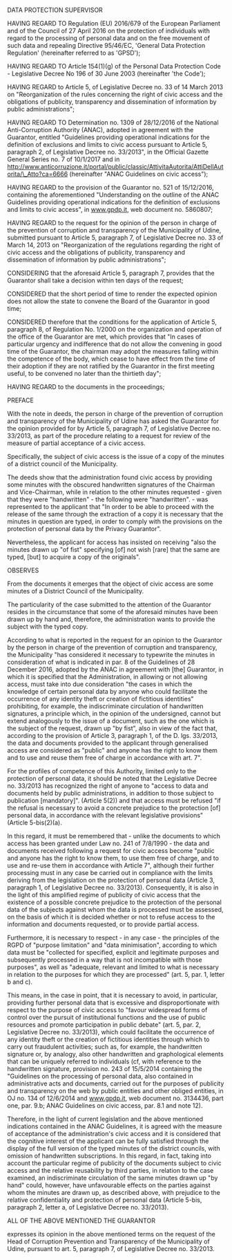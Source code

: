 DATA PROTECTION SUPERVISOR

HAVING REGARD TO Regulation (EU) 2016/679 of the European Parliament and of the Council of 27 April 2016 on the protection of individuals with regard to the processing of personal data and on the free movement of such data and repealing Directive 95/46/EC, 'General Data Protection Regulation' (hereinafter referred to as 'GPSD');

HAVING REGARD TO Article 154(1)(g) of the Personal Data Protection Code - Legislative Decree No 196 of 30 June 2003 (hereinafter 'the Code');

HAVING REGARD to Article 5, of Legislative Decree no. 33 of 14 March 2013 on "Reorganization of the rules concerning the right of civic access and the obligations of publicity, transparency and dissemination of information by public administrations";

HAVING REGARD TO Determination no. 1309 of 28/12/2016 of the National Anti-Corruption Authority (ANAC), adopted in agreement with the Guarantor, entitled "Guidelines providing operational indications for the definition of exclusions and limits to civic access pursuant to Article 5, paragraph 2, of Legislative Decree no. 33/2013", in the Official Gazette General Series no. 7 of 10/1/2017 and in http://www.anticorruzione.it/portal/public/classic/AttivitaAutorita/AttiDellAutorita/\_Atto?ca=6666 (hereinafter "ANAC Guidelines on civic access");

HAVING REGARD to the provision of the Guarantor no. 521 of 15/12/2016, containing the aforementioned "Understanding on the outline of the ANAC Guidelines providing operational indications for the definition of exclusions and limits to civic access", in www.gpdp.it, web document no. 5860807;

HAVING REGARD to the request for the opinion of the person in charge of the prevention of corruption and transparency of the Municipality of Udine, submitted pursuant to Article 5, paragraph 7, of Legislative Decree no. 33 of March 14, 2013 on "Reorganization of the regulations regarding the right of civic access and the obligations of publicity, transparency and dissemination of information by public administrations";

CONSIDERING that the aforesaid Article 5, paragraph 7, provides that the Guarantor shall take a decision within ten days of the request;

CONSIDERED that the short period of time to render the expected opinion does not allow the state to convene the Board of the Guarantor in good time;

CONSIDERED therefore that the conditions for the application of Article 5, paragraph 8, of Regulation No. 1/2000 on the organization and operation of the office of the Guarantor are met, which provides that "In cases of particular urgency and indifference that do not allow the convening in good time of the Guarantor, the chairman may adopt the measures falling within the competence of the body, which cease to have effect from the time of their adoption if they are not ratified by the Guarantor in the first meeting useful, to be convened no later than the thirtieth day";

HAVING REGARD to the documents in the proceedings;

PREFACE

With the note in deeds, the person in charge of the prevention of corruption and transparency of the Municipality of Udine has asked the Guarantor for the opinion provided for by Article 5, paragraph 7, of Legislative Decree no. 33/2013, as part of the procedure relating to a request for review of the measure of partial acceptance of a civic access.

Specifically, the subject of civic access is the issue of a copy of the minutes of a district council of the Municipality.

The deeds show that the administration found civic access by providing some minutes with the obscured handwritten signatures of the Chairman and Vice-Chairman, while in relation to the other minutes requested - given that they were "handwritten" - the following were "handwritten". - was represented to the applicant that "In order to be able to proceed with the release of the same through the extraction of a copy it is necessary that the minutes in question are typed, in order to comply with the provisions on the protection of personal data by the Privacy Guarantor".

Nevertheless, the applicant for access has insisted on receiving "also the minutes drawn up "of fist" specifying \[of\] not wish \[rare\] that the same are typed, \[but\] to acquire a copy of the originals".

OBSERVES

From the documents it emerges that the object of civic access are some minutes of a District Council of the Municipality.

The particularity of the case submitted to the attention of the Guarantor resides in the circumstance that some of the aforesaid minutes have been drawn up by hand and, therefore, the administration wants to provide the subject with the typed copy.

According to what is reported in the request for an opinion to the Guarantor by the person in charge of the prevention of corruption and transparency, the Municipality "has considered it necessary to typewrite the minutes in consideration of what is indicated in par. 8 of the Guidelines of 28 December 2016, adopted by the ANAC in agreement with \[the\] Guarantor, in which it is specified that the Administration, in allowing or not allowing access, must take into due consideration "the cases in which the knowledge of certain personal data by anyone who could facilitate the occurrence of any identity theft or creation of fictitious identities" prohibiting, for example, the indiscriminate circulation of handwritten signatures, a principle which, in the opinion of the undersigned, cannot but extend analogously to the issue of a document, such as the one which is the subject of the request, drawn up "by fist", also in view of the fact that, according to the provision of Article 3, paragraph 1, of the D. lgs. 33/2013, the data and documents provided to the applicant through generalised access are considered as "public" and anyone has the right to know them and to use and reuse them free of charge in accordance with art. 7".

For the profiles of competence of this Authority, limited only to the protection of personal data, it should be noted that the Legislative Decree no. 33/2013 has recognized the right of anyone to "access to data and documents held by public administrations, in addition to those subject to publication \[mandatory\]". (Article 5(2)) and that access must be refused "if the refusal is necessary to avoid a concrete prejudice to the protection \[of\] personal data, in accordance with the relevant legislative provisions" (Article 5-bis(2)(a).

In this regard, it must be remembered that - unlike the documents to which access has been granted under Law no. 241 of 7/8/1990 - the data and documents received following a request for civic access become "public and anyone has the right to know them, to use them free of charge, and to use and re-use them in accordance with Article 7", although their further processing must in any case be carried out in compliance with the limits deriving from the legislation on the protection of personal data (Article 3, paragraph 1, of Legislative Decree no. 33/2013). Consequently, it is also in the light of this amplified regime of publicity of civic access that the existence of a possible concrete prejudice to the protection of the personal data of the subjects against whom the data is processed must be assessed, on the basis of which it is decided whether or not to refuse access to the information and documents requested, or to provide partial access.

Furthermore, it is necessary to respect - in any case - the principles of the RGPD of "purpose limitation" and "data minimisation", according to which data must be "collected for specified, explicit and legitimate purposes and subsequently processed in a way that is not incompatible with those purposes", as well as "adequate, relevant and limited to what is necessary in relation to the purposes for which they are processed" (art. 5, par. 1, letter b and c).

This means, in the case in point, that it is necessary to avoid, in particular, providing further personal data that is excessive and disproportionate with respect to the purpose of civic access to "favour widespread forms of control over the pursuit of institutional functions and the use of public resources and promote participation in public debate" (art. 5, par. 2, Legislative Decree no. 33/2013), which could facilitate the occurrence of any identity theft or the creation of fictitious identities through which to carry out fraudulent activities; such as, for example, the handwritten signature or, by analogy, also other handwritten and graphological elements that can be uniquely referred to individuals (cf, with reference to the handwritten signature, provision no. 243 of 15/5/2014 containing the "Guidelines on the processing of personal data, also contained in administrative acts and documents, carried out for the purposes of publicity and transparency on the web by public entities and other obliged entities, in OJ no. 134 of 12/6/2014 and www.gpdp.it, web document no. 3134436, part one, par. 9.b; ANAC Guidelines on civic access, par. 8.1 and note 12).

Therefore, in the light of current legislation and the above mentioned indications contained in the ANAC Guidelines, it is agreed with the measure of acceptance of the administration's civic access and it is considered that the cognitive interest of the applicant can be fully satisfied through the display of the full version of the typed minutes of the district councils, with omission of handwritten subscriptions. In this regard, in fact, taking into account the particular regime of publicity of the documents subject to civic access and the relative reusability by third parties, in relation to the case examined, an indiscriminate circulation of the same minutes drawn up "by hand" could, however, have unfavourable effects on the parties against whom the minutes are drawn up, as described above, with prejudice to the relative confidentiality and protection of personal data (Article 5-bis, paragraph 2, letter a, of Legislative Decree no. 33/2013).

ALL OF THE ABOVE MENTIONED THE GUARANTOR

expresses its opinion in the above mentioned terms on the request of the Head of Corruption Prevention and Transparency of the Municipality of Udine, pursuant to art. 5, paragraph 7, of Legislative Decree no. 33/2013.
